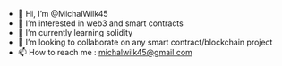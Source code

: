 - 👋 Hi, I’m @MichalWilk45
- 👀 I’m interested in web3 and smart contracts
- 🌱 I’m currently learning solidity
- 💞️ I’m looking to collaborate on any smart contract/blockchain project
- 📫 How to reach me : michalwilk45@gmail.com

<!---
MichalWilk45/MichalWilk45 is a ✨ special ✨ repository because its `README.md` (this file) appears on your GitHub profile.
You can click the Preview link to take a look at your changes.
--->
